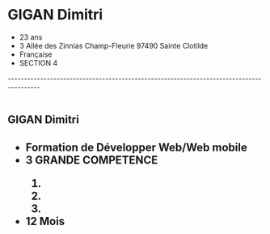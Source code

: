 <a href="https://zupimages.net/viewer.php?id=20/27/dlmd.jpg"><img src="https://zupimages.net/up/20/27/dlmd.jpg" alt="" /></a>
<h1>GIGAN Dimitri</h1>
<ul>
  <li>23 ans </li>
  <li>3 Allée des Zinnias Champ-Fleurie 97490 Sainte Clotilde</li>
  <li>Française</li>
  <li>SECTION 4</li>
  </ul>
  <p>----------------------------------------------------------------------------------------</p>
   <a href="https://zupimages.net/viewer.php?id=20/27/gnol.png"><img src="https://zupimages.net/up/20/27/gnol.png" alt="" /></a>
   <h2>GIGAN Dimitri<h2>                                                                      
<ul>
  <li>Formation de Développer Web/Web mobile </li>
  <li> 3 GRANDE COMPETENCE </li>
  <ol>
    <li></li>
    <li></li>
    <li></li>
  </ol>
  <li>12 Mois</li>
  
